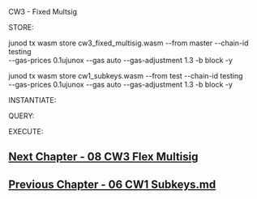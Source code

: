 CW3 - Fixed Multsig




STORE:

junod tx wasm store cw3_fixed_multisig.wasm --from master --chain-id testing \
  --gas-prices 0.1ujunox --gas auto --gas-adjustment 1.3 -b block -y
  
junod tx wasm store cw1_subkeys.wasm  --from test --chain-id testing \
  --gas-prices 0.1ujunox --gas auto --gas-adjustment 1.3 -b block -y




INSTANTIATE:

QUERY:

EXECUTE:






## [Next Chapter - 08 CW3 Flex Multisig](08-cw3-flex-multisig.md)


## [Previous Chapter - 06 CW1 Subkeys.md](06-cw1-subkeys.md)
